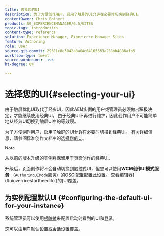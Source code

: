 ```yaml
---
title: 选择您的UI
description: 为了方便创作用户，启用了触屏的UI允许在必要时切换到经典UI。
contentOwner: Chris Bohnert
products: SG_EXPERIENCEMANAGER/6.5/SITES
topic-tags: introduction
content-type: reference
solution: Experience Manager, Experience Manager Sites
feature: Authoring
role: User
source-git-commit: 29391c8e3042a8a04c64165663a228bb4886afb5
workflow-type: tm+mt
source-wordcount: '195'
ht-degree: 0%

---
```


# 选择您的UI{#selecting-your-ui}

由于触屏优化UI取代了经典UI，因此AEM实例的用户或管理员必须做出积极决定，才能继续使用经典UI。 由于经典UI不再进行维护，因此创作用户不可能简单地从经典UI切换到触屏UI中的等效项。

为了方便创作用户，启用了触屏的UI允许在必要时切换到经典UI。 有关详细信息，请参阅标准创作文档中的[选择您的UI](/help/sites-authoring/select-ui.md)。

>[!NOTE]
>
>从以前的版本升级的实例将保留用于页面创作的经典UI。
>
>升级后，页面创作将不会自动切换到触控式UI，但您可以使用&#x200B;**WCM创作UI模式服务** （`AuthoringUIMode`服务）的[OSGi配置](/help/sites-deploying/configuring-osgi.md)配置此设置。 查看编辑器](#uioverridesfortheeditor)的[UI覆盖。

## 为实例配置默认UI {#configuring-the-default-ui-for-your-instance}

系统管理员可以使用[根映射](/help/sites-deploying/osgi-configuration-settings.md#daycqrootmapping)来配置启动时看到的UI和登录。

这可以由用户默认设置或会话设置覆盖。
